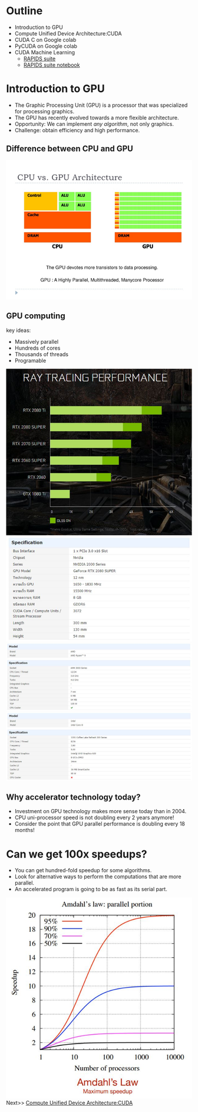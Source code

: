 # Outline
- Introduction to GPU
- Compute Unified Device Architecture:CUDA
- CUDA C on Google colab
- PyCUDA on Google colab
- CUDA Machine Learning
  - <a href="https://rapids.ai/about.html">RAPIDS suite</a>
  - <a href="https://github.com/rapidsai/notebooks">RAPIDS suite notebook</a>

# Introduction to GPU
- The Graphic Processing Unit (GPU) is a processor that was specialized for processing graphics.
- The GPU has recently evolved towards a more flexible architecture.
- Opportunity: We can implement *any algorithm*, not only graphics.
- Challenge: obtain efficiency and high performance.
## Difference between CPU and GPU
![](picture/gpu-programming.jpg)

## GPU computing 
key ideas:
- Massively parallel
- Hundreds of cores
- Thousands of threads
- Programable

<img src="picture/rtx.JPG">
<img src="picture/nvidia.JPG">
<img src="picture/amd.JPG">
<img src="picture/intel.JPG">

## Why accelerator technology today?
- Investment on GPU technology makes more sense today than in 2004. 
- CPU uni-processor speed is not doubling every 2 years anymore!
- Consider the point that GPU parallel performance is doubling every 18 months!

# Can we get 100x speedups?
- You can get hundred-fold speedup for some algorithms.
- Look for alternative ways to perform the computations that are more parallel.
- An accelerated program is going to be as fast as its serial part.

<img src="picture/amdahl.JPG">
Next>> <a href="CUDA.md">Compute Unified Device Architecture:CUDA</a>


